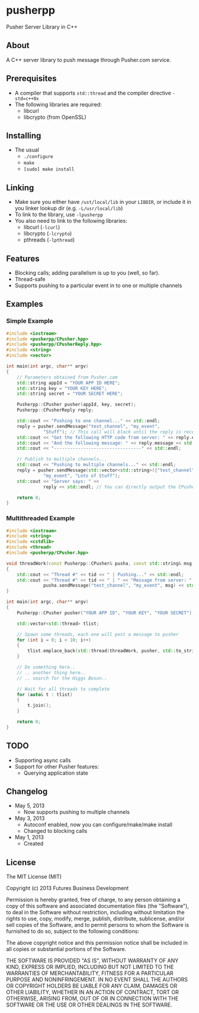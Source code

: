 pusherpp
=========

Pusher Server Library in C++

About
-----
A C++ server library to push message through Pusher.com service.

Prerequisites
-------------
+ A compiler that supports `std::thread` and the compiler directive `-std=c++0x`
+ The following libraries are required:
	- libcurl
	- libcrypto (from OpenSSL)

Installing
----------
+ The usual
	- `./configure`
	- `make`
	- `[sudo] make install`

Linking
-------
+ Make sure you either have `/ust/local/lib` in your `LIBDIR`, or include it in you linker lookup dir (e.g. `-L/usr/local/lib`)
+ To link to the library, use `-lpusherpp`
+ You also need to link to the following libraries:
	- libcurl (`-lcurl`)
	- libcrypto (`-lcrypto`)
	- pthreads (`-lpthread`)

Features
--------
+ Blocking calls; adding parallelism is up to you (well, so far).
+ Thread-safe
+ Supports pushing to a particular event in to one or multiple channels

Examples
--------
### Simple Example
```C++
#include <iostream>
#include <pusherpp/CPusher.hpp>
#include <pusherpp/CPusherReply.hpp>
#include <string>
#include <vector>

int main(int argc, char** argv)
{
	// Parameters obtained from Pusher.com
	std::string appId = "YOUR APP ID HERE";
	std::string key = "YOUR KEY HERE";
	std::string secret = "YOUR SECRET HERE";

	Pusherpp::CPusher pusher(appId, key, secret);
	Pusherpp::CPusherReply reply;

	std::cout << "Pushing to one channel..." << std::endl;
	reply = pusher.sendMessage("test_channel", "my_event", 
			  "Stuff"); // This call will block until the reply is received from pusher
	std::cout << "Got the following HTTP code from server: " << reply.error << std::endl;
	std::cout << "And the following message: " << reply.message << std::endl;
	std::cout << "---------------------------------" << std::endl;

	// Publish to multiple channels...
	std::cout << "Pushing to multiple channels..." << std::endl;
	reply = pusher.sendMessage(std::vector<std::string>({"test_channel", "test_channel2"}), 
			  "my_event", "Lots of Stuff");
	std::cout << "Server says: " << 
			  reply << std::endl; // You can directly output the CPusherReply object

	return 0;
}
```

### Multithreaded Example
```C++
#include <iostream>
#include <string>
#include <cstdlib>
#include <thread>
#include <pusherpp/CPusher.hpp>

void threadWork(const Pusherpp::CPusher& pusha, const std::string& msg, int tid)
{
	std::cout << "Thread #" << tid << " | Pushing..." << std::endl;
	std::cout << "Thread #" << tid << " | " << "Message from server: " <<
			  pusha.sendMessage("test_channel", "my_event", msg) << std::endl;
}

int main(int argc, char** argv)
{
	Pusherpp::CPusher pusher("YOUR APP ID", "YOUR KEY", "YOUR SECRET");

	std::vector<std::thread> tlist;

	// Spawn some threads, each one will post a message to pusher
	for (int i = 0; i < 10; i++)
	{
		tlist.emplace_back(std::thread(threadWork, pusher, std::to_string(i), i));
	}

	// Do something here..
	// .. another thing here..
	// .. search for the Higgs Boson..

	// Wait for all threads to complete
	for (auto& t : tlist)
	{
		t.join();
	}

	return 0;
}

```

TODO
----
+ Supporting async calls
+ Support for other Pusher features:
	- Querying application state 

Changelog
---------
+ May 5, 2013
	- Now supports pushing to multiple channels
+ May 3, 2013
	- Autoconf enabled, now you  can configure/make/make install
	- Changed to blocking calls
+ May 1, 2013
	- Created
	
License
-------
The MIT License (MIT)

Copyright (c) 2013 Futures Business Development

Permission is hereby granted, free of charge, to any person obtaining a copy
of this software and associated documentation files (the "Software"), to deal
in the Software without restriction, including without limitation the rights
to use, copy, modify, merge, publish, distribute, sublicense, and/or sell
copies of the Software, and to permit persons to whom the Software is
furnished to do so, subject to the following conditions:

The above copyright notice and this permission notice shall be included in
all copies or substantial portions of the Software.

THE SOFTWARE IS PROVIDED "AS IS", WITHOUT WARRANTY OF ANY KIND, EXPRESS OR
IMPLIED, INCLUDING BUT NOT LIMITED TO THE WARRANTIES OF MERCHANTABILITY,
FITNESS FOR A PARTICULAR PURPOSE AND NONINFRINGEMENT. IN NO EVENT SHALL THE
AUTHORS OR COPYRIGHT HOLDERS BE LIABLE FOR ANY CLAIM, DAMAGES OR OTHER
LIABILITY, WHETHER IN AN ACTION OF CONTRACT, TORT OR OTHERWISE, ARISING FROM,
OUT OF OR IN CONNECTION WITH THE SOFTWARE OR THE USE OR OTHER DEALINGS IN
THE SOFTWARE.
